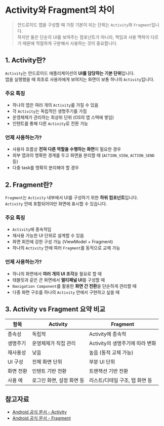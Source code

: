 # Activity와 Fragment의 차이

> 안드로이드 앱을 구성할 때 가장 기본이 되는 단위는 `Activity`와 `Fragment`입니다.  
> 하지만 둘은 단순히 UI를 보여주는 컴포넌트가 아니라, 책임과 사용 맥락이 다르기 때문에 적절하게 구분해서 사용하는 것이 중요합니다.  

## 1. Activity란?

`Activity`는 안드로이드 애플리케이션의 **UI를 담당하는 기본 단위**입니다.   
앱을 실행했을 때 최초로 사용자에게 보여지는 화면이 보통 하나의 `Activity`입니다.  

### 주요 특징

* 하나의 앱은 여러 개의 `Activity`를 가질 수 있음
* 각 `Activity`는 독립적인 생명주기를 가짐
* 운영체제가 관리하는 최상위 단위 (OS의 앱 스택에 쌓임)
* 인텐트를 통해 다른 `Activity`로 전환 가능

### 언제 사용하는가?

* 사용자 흐름상 **전혀 다른 역할을 수행하는 화면**이 필요한 경우
* 외부 앱과의 명확한 경계를 두고 화면을 분리할 때 (`ACTION_VIEW`, `ACTION_SEND` 등)
* 다중 task를 명확히 분리해야 할 경우

## 2. Fragment란?

`Fragment`는 `Activity` 내부에서 UI를 구성하기 위한 **하위 컴포넌트**입니다.   
`Activity` 안에 포함되어야만 화면에 표시할 수 있습니다.  

### 주요 특징

* `Activity`에 종속적임
* 재사용 가능한 UI 단위로 설계할 수 있음
* 화면 회전에 강한 구성 가능 (ViewModel + Fragment)
* 하나의 `Activity` 안에 여러 `Fragment`를 동적으로 교체 가능

### 언제 사용하는가?

* 하나의 화면에서 **여러 개의 UI 조각**을 필요로 할 때
* 태블릿과 같은 큰 화면에서 **멀티패널 UI**를 구성할 때
* `Navigation Component`를 활용한 **화면 간 전환**을 단순하게 관리할 때
* 다중 화면 구조를 하나의 `Activity` 안에서 구현하고 싶을 때

## 3. Activity vs Fragment 요약 비교

| 항목    | Activity        | Fragment              |
| ----- | --------------- | --------------------- |
| 종속성   | 독립적             | Activity에 종속적         |
| 생명주기  | 운영체제가 직접 관리     | Activity의 생명주기에 따라 변화 |
| 재사용성  | 낮음              | 높음 (동적 교체 가능)         |
| UI 구성 | 전체 화면 단위        | 부분 UI 단위              |
| 화면 전환 | 인텐트 기반 전환       | 트랜잭션 기반 전환            |
| 사용 예  | 로그인 화면, 설정 화면 등 | 리스트/디테일 구조, 탭 화면 등    |

## 참고자료

* [Android 공식 문서 - Activity](https://developer.android.com/guide/components/activities/intro)
* [Android 공식 문서 - Fragment](https://developer.android.com/guide/fragments)
